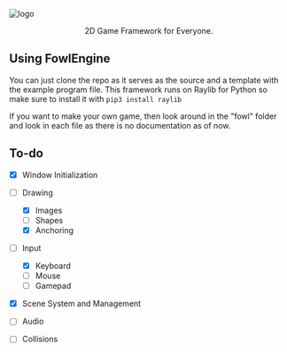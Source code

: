![logo]()

<p style="text-align: center;">2D Game Framework for Everyone.</p>

## Using FowlEngine

You can just clone the repo as it serves as the source and a template with the example program file. This framework runs on Raylib for Python so make sure to install it with `pip3 install raylib`

If you want to make your own game, then look around in the "fowl" folder and look in each file as there is no documentation as of now.

## To-do

- [x] Window Initialization
- [ ] Drawing
    - [x] Images
    - [ ] Shapes
    - [x] Anchoring
- [ ] Input
    - [x] Keyboard
    - [ ] Mouse
    - [ ] Gamepad
- [x] Scene System and Management
- [ ] Audio
- [ ] Collisions

